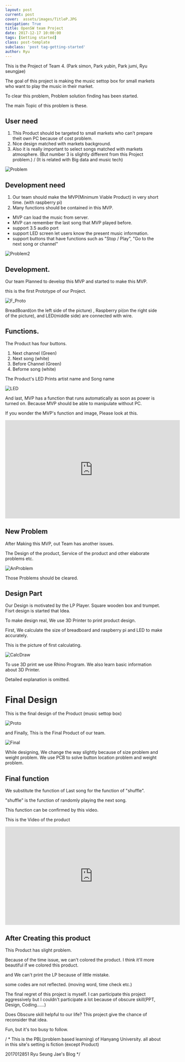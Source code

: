 ```yaml
---
layout: post
current: post
cover:  assets/images/TitleP.JPG
navigation: True
title: OpenSW team Project
date: 2017-12-17 10:00:00
tags: [Getting started]
class: post-template
subclass: 'post tag-getting-started'
author: Ryu
---
```


This is the Project of Team 4. (Park simon, Park yubin, Park jumi, Ryu seungjae)

The goal of this project is making the music settop box for small markets who want to play the music in their market.

To clear this problem, Problem solution finding has been started.

The main Topic of this problem is these.

## User need

1. This Product should be targeted to small markets who can't prepare theit own PC because of cost problem.
2. Nice design matched with markets background.
3. Also it is really important to select songs matched with markets atmosphere.
(But number 3 is slightly different from this Project problem.) / (It is related with Big data and music tech)

![Problem](../assets/images/Problem.JPG)

## Development need

1. Our team should make the MVP(Minimum Viable Product) in very short time. (with raspberry pi)
2. Many functions should be contained in this MVP.
- MVP can load the music from server.
- MVP can remember the last song that MVP played before.
- support 3.5 audio port
- support LED screen let users know the present music information.
- support buttons that have functions such as "Stop / Play", "Go to the next song or channel"

![Problem2](../assets/images/Problem2.JPG)


## Development.

Our team Planned to develop this MVP and started to make this MVP.

this is the first Prototype of our Project.

![F_Proto](../assets/images/F_Proto.jpg)

BreadBoard(on the left side of the picture) , Raspberry pi(on the right side of the picture), and LED(middle side) are connected with wire.

## Functions.

The Product has four buttons.

1. Next channel (Green) 
2. Next song (white)
3. Before Channel (Green)
4. Beforne song (white)

The Product's LED Prints artist name and Song name

![LED](../assets/images/LED.JPG)

And last, MVP has a function that runs automatically as soon as power is turned on.
Because MVP should be able to manipulate without PC.

If you wonder the MVP's function and image, Please look at this.

<iframe width="560" height="315" src="https://www.youtube.com/embed/B2usuko9lOo" frameborder="0" gesture="media" allow="encrypted-media" allowfullscreen></iframe>



## New Problem

After Making this MVP, out Team has another issues.

The Design of the product, Service of the product and other elaborate problems etc.

![AnProblem](../assets/images/anProblem.JPG)

Those Problems should be cleared.


## Design Part

Our Design is motivated by the LP Player. Square wooden box and trumpet. Fisrt design is started that Idea.

To make design real, We use 3D Printer to print product design.

First, We calculate the size of breadboard and raspberry pi and LED to make accurately.

This is the picture of first calculating.

![CalcDraw](../assets/images/Draw.png)

To use 3D print we use Rhino Program. We also learn basic information about 3D Printer.

Detailed explanation is omitted.


# Final Design

This is the final design of the Product (music settop box)

![Proto](../assets/images/Proto.png)

and Finally, This is the Final Product of our team.

![Final](../assets/images/Final.jpg)


While designing, We change the way slightly because of size problem and weight problem.
We use PCB to solve button location problem and weight problem.



## Final function

We substitute the function of Last song for the function of "shuffle".

"shuffle" is the function of randomly playing the next song.

This function can be confirmed by this video.

This is the Video of the product

<iframe width="560" height="315" src="https://www.youtube.com/embed/kKxWjJZ46Ho" frameborder="0" gesture="media" allow="encrypted-media" allowfullscreen></iframe>



## After Creating this product

This Product has slight problem.

Because of the time issue, we can't colored the product. I think it'll more beautiful if we colored this product.

and We can't print the LP because of little mistake.

some codes are not reflected. (moving word, time check etc.)

The final regret of this project is myself. I can participate this project aggressively but I couldn't participate a lot because of obscure skill(PPT, Design, Coding......)

Does Obscure skill helpful to our life? This project give the chance of reconsider that idea.

Fun, but it's too busy to follow.

/ * This is the PBL(problem based learning) of Hanyang University. all about in this site's setting is fiction (except Product)

2017012851 Ryu Seung Jae's Blog */




